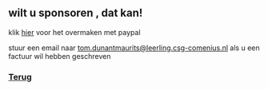 ## wilt u sponsoren , dat kan!

klik [hier](https://www.paypal.me/teamh2go) voor het overmaken met paypal

stuur een email naar tom.dunantmaurits@leerling.csg-comenius.nl als u een factuur wil hebben geschreven


### [Terug](http://www.team-h2go.nl)

